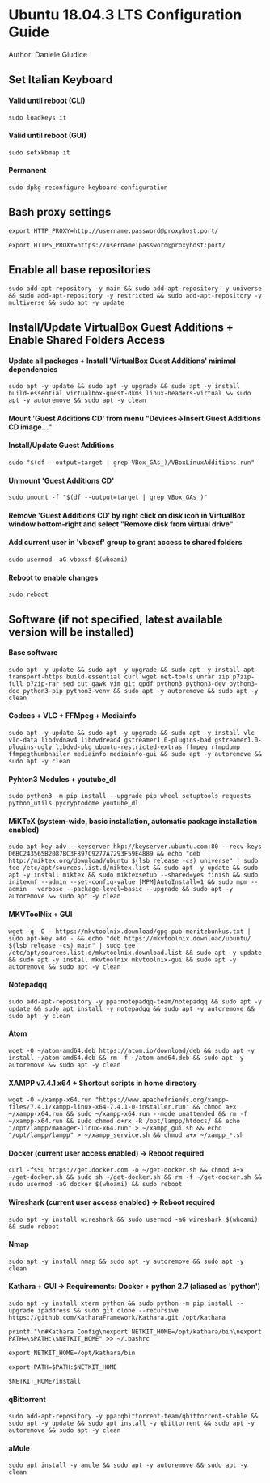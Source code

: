 # Ubuntu 18.04.3 LTS Configuration Guide

Author: Daniele Giudice

## Set Italian Keyboard

#### Valid until reboot (CLI)
```
sudo loadkeys it
```

#### Valid until reboot (GUI)
```
sudo setxkbmap it
```

#### Permanent
```
sudo dpkg-reconfigure keyboard-configuration
```

## Bash proxy settings
```
export HTTP_PROXY=http://username:password@proxyhost:port/

export HTTPS_PROXY=https://username:password@proxyhost:port/
```

## Enable all base repositories
```
sudo add-apt-repository -y main && sudo add-apt-repository -y universe && sudo add-apt-repository -y restricted && sudo add-apt-repository -y multiverse && sudo apt -y update
```

## Install/Update VirtualBox Guest Additions + Enable Shared Folders Access

#### Update all packages + Install 'VirtualBox Guest Additions' minimal dependencies
```
sudo apt -y update && sudo apt -y upgrade && sudo apt -y install build-essential virtualbox-guest-dkms linux-headers-virtual && sudo apt -y autoremove && sudo apt -y clean
```

#### Mount 'Guest Additions CD' from menu "Devices->Insert Guest Additions CD image..."

#### Install/Update Guest Additions
```
sudo "$(df --output=target | grep VBox_GAs_)/VBoxLinuxAdditions.run"
```

#### Unmount 'Guest Additions CD'
```
sudo umount -f "$(df --output=target | grep VBox_GAs_)"
```

#### Remove 'Guest Additions CD' by right click on disk icon in VirtualBox window bottom-right and select "Remove disk from virtual drive"

#### Add current user in 'vboxsf' group to grant access to shared folders
```
sudo usermod -aG vboxsf $(whoami)
```

#### Reboot to enable changes
```
sudo reboot
```

## Software (if not specified, latest available version will be installed)

#### Base software
```
sudo apt -y update && sudo apt -y upgrade && sudo apt -y install apt-transport-https build-essential curl wget net-tools unrar zip p7zip-full p7zip-rar sed cut gawk vim git qpdf python3 python3-dev python3-doc python3-pip python3-venv && sudo apt -y autoremove && sudo apt -y clean
```

#### Codecs + VLC + FFMpeg + Mediainfo
```
sudo apt -y update && sudo apt -y upgrade && sudo apt -y install vlc vlc-data libdvdnav4 libdvdread4 gstreamer1.0-plugins-bad gstreamer1.0-plugins-ugly libdvd-pkg ubuntu-restricted-extras ffmpeg rtmpdump ffmpegthumbnailer mediainfo mediainfo-gui && sudo apt -y autoremove && sudo apt -y clean
```

#### Pyhton3 Modules + youtube_dl
```
sudo python3 -m pip install --upgrade pip wheel setuptools requests python_utils pycryptodome youtube_dl
```

#### MiKTeX (system-wide, basic installation, automatic package installation enabled)
```
sudo apt-key adv --keyserver hkp://keyserver.ubuntu.com:80 --recv-keys D6BC243565B2087BC3F897C9277A7293F59E4889 && echo "deb http://miktex.org/download/ubuntu $(lsb_release -cs) universe" | sudo tee /etc/apt/sources.list.d/miktex.list && sudo apt -y update && sudo apt -y install miktex && sudo miktexsetup --shared=yes finish && sudo initexmf --admin --set-config-value [MPM]AutoInstall=1 && sudo mpm --admin --verbose --package-level=basic --upgrade && sudo apt -y autoremove && sudo apt -y clean
```

#### MKVToolNix + GUI
```
wget -q -O - https://mkvtoolnix.download/gpg-pub-moritzbunkus.txt | sudo apt-key add - && echo "deb https://mkvtoolnix.download/ubuntu/ $(lsb_release -cs) main" | sudo tee /etc/apt/sources.list.d/mkvtoolnix.download.list && sudo apt -y update && sudo apt -y install mkvtoolnix mkvtoolnix-gui && sudo apt -y autoremove && sudo apt -y clean
```

#### Notepadqq
```
sudo add-apt-repository -y ppa:notepadqq-team/notepadqq && sudo apt -y update && sudo apt install -y notepadqq && sudo apt -y autoremove && sudo apt -y clean
```

#### Atom
```
wget -O ~/atom-amd64.deb https://atom.io/download/deb && sudo apt -y install ~/atom-amd64.deb && rm -f ~/atom-amd64.deb && sudo apt -y autoremove && sudo apt -y clean
```

#### XAMPP v7.4.1 x64 + Shortcut scripts in home directory
```
wget -O ~/xampp-x64.run "https://www.apachefriends.org/xampp-files/7.4.1/xampp-linux-x64-7.4.1-0-installer.run" && chmod a+x ~/xampp-x64.run && sudo ~/xampp-x64.run --mode unattended && rm -f ~/xampp-x64.run && sudo chmod o+rx -R /opt/lampp/htdocs/ && echo "/opt/lampp/manager-linux-x64.run" > ~/xampp_gui.sh && echo "/opt/lampp/lampp" > ~/xampp_service.sh && chmod a+x ~/xampp_*.sh
```

#### Docker (current user access enabled) -> Reboot required
```
curl -fsSL https://get.docker.com -o ~/get-docker.sh && chmod a+x ~/get-docker.sh && sudo sh ~/get-docker.sh && rm -f ~/get-docker.sh && sudo usermod -aG docker $(whoami) && sudo reboot
```

#### Wireshark (current user access enabled) -> Reboot required
```
sudo apt -y install wireshark && sudo usermod -aG wireshark $(whoami) && sudo reboot
```

#### Nmap
```
sudo apt -y install nmap && sudo apt -y autoremove && sudo apt -y clean
```

#### Kathara + GUI -> Requirements: Docker + python 2.7 (aliased as 'python')
```
sudo apt -y install xterm python && sudo python -m pip install --upgrade ipaddress && sudo git clone --recursive https://github.com/KatharaFramework/Kathara.git /opt/kathara

printf "\n#Kathara Config\nexport NETKIT_HOME=/opt/kathara/bin\nexport PATH=\$PATH:\$NETKIT_HOME" >> ~/.bashrc

export NETKIT_HOME=/opt/kathara/bin

export PATH=$PATH:$NETKIT_HOME

$NETKIT_HOME/install
```

#### qBittorrent
```
sudo add-apt-repository -y ppa:qbittorrent-team/qbittorrent-stable && sudo apt -y update && sudo apt install -y qbittorrent && sudo apt -y autoremove && sudo apt -y clean
```

#### aMule
```
sudo apt install -y amule && sudo apt -y autoremove && sudo apt -y clean
```
